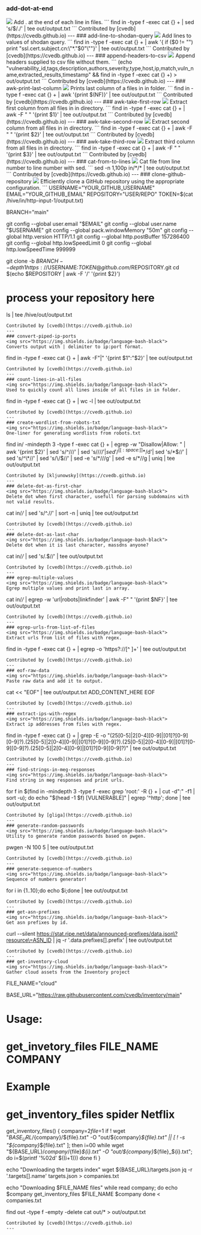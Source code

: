 ### add-dot-at-end
<img src="https://img.shields.io/badge/language-bash-black">
Add . at the end of each line in files.
```
find in -type f -exec cat {} + | sed 's/$/./' | tee out/output.txt
```
Contributed by [cvedb](https://cvedb.github.io)
---
### add-line-to-shodan-query
<img src="https://img.shields.io/badge/language-bash-black">
Add lines to values of shodan query.
```
find in -type f -exec cat {} + | awk '{ if ($0 != "") print "ssl.cert.subject.cn:\"*."$0"\""}'  | tee out/output.txt
```
Contributed by [cvedb](https://cvedb.github.io)
---
### append-headers-to-csv
<img src="https://img.shields.io/badge/language-bash-black">
Append headers supplied to csv file without them.
```
(echo "vulnerability_id,tags,description,authors,severity,type,host,ip,match,vuln_name,extracted_results,timestamp" && find in -type f -exec cat {} +) > out/output.txt
```
Contributed by [cvedb](https://cvedb.github.io)
---
### awk-print-last-column
<img src="https://img.shields.io/badge/language-bash-black">
Prints last column of a files in in folder.
```
find in -type f -exec cat {} +  | awk '{print $(NF)}' | tee out/output.txt
```
Contributed by [cvedb](https://cvedb.github.io)
---
### awk-take-first-row
<img src="https://img.shields.io/badge/language-bash-black">
Extract first column from all files in in directory.
```
find in -type f -exec cat {} + | awk -F " " '{print $1}' | tee out/output.txt
```
Contributed by [cvedb](https://cvedb.github.io)
---
### awk-take-second-row
<img src="https://img.shields.io/badge/language-bash-black">
Extract second column from all files in in directory.
```
find in -type f -exec cat {} + | awk -F " " '{print $2}' | tee out/output.txt
```
Contributed by [cvedb](https://cvedb.github.io)
---
### awk-take-third-row
<img src="https://img.shields.io/badge/language-bash-black">
Extract third column from all files in in directory.
```
find in -type f -exec cat {} + | awk -F " " '{print $3}' | tee out/output.txt
```
Contributed by [cvedb](https://cvedb.github.io)
---
### cat-from-to-lines
<img src="https://img.shields.io/badge/language-bash-black">
Cat file from line number to line number with sed.
```
sed -n 1,100p in/*/* | tee out/output.txt
```
Contributed by [cvedb](https://cvedb.github.io)
---
### clone-github-repository
<img src="https://img.shields.io/badge/language-bash-black">
Efficiently clone a GitHub repository using the appropriate configuration.
```
USERNAME="YOUR_GITHUB_USERNAME"
EMAIL="YOUR_GITHUB_EMAIL"
REPOSITORY="USER/REPO"
TOKEN=$(cat /hive/in/http-input-1/output.txt)

BRANCH="main"

git config --global user.email "$EMAIL"
git config --global user.name "$USERNAME"
git config --global pack.windowMemory "50m"
git config --global http.version HTTP/1.1
git config --global http.postBuffer 157286400
git config --global http.lowSpeedLimit 0
git config --global http.lowSpeedTime 999999

git clone -b $BRANCH --depth 1 https://$USERNAME:$TOKEN@github.com/$REPOSITORY.git
cd $(echo $REPOSITORY | awk -F '/' '{print $2}')

# process your repository here
ls | tee /hive/out/output.txt

```
Contributed by [cvedb](https://cvedb.github.io)
---
### convert-piped-ip-ports
<img src="https://img.shields.io/badge/language-bash-black">
Converts output with | delimiter to ip:port format.
```
find in -type f -exec cat {} + | awk -F"|" '{print $1":"$2}' | tee out/output.txt
```
Contributed by [cvedb](https://cvedb.github.io)
---
### count-lines-in-all-files
<img src="https://img.shields.io/badge/language-bash-black">
Used to quickly count all lines inside of all files in in folder.
```
find in -type f -exec cat {} + | wc -l | tee out/output.txt
```
Contributed by [cvedb](https://cvedb.github.io)
---
### create-wordlist-from-robots-txt
<img src="https://img.shields.io/badge/language-bash-black">
One-liner for generating wordlists from robots.txt
```
find in/ -mindepth 3 -type f -exec cat {} + | egrep -w "Disallow|Allow: " | awk '{print $2}' | sed 's/^\///' | sed 's/\/$//' | sed '/^[[:space:]]*$/d'| sed 's/\*$//' | sed 's/^\*//' | sed 's/\/$//' | sed -e 's/\*\///g' | sed -e s/\*//g | uniq | tee out/output.txt
```
Contributed by [kljunowsky](https://cvedb.github.io)
---
### delete-dot-as-first-char
<img src="https://img.shields.io/badge/language-bash-black">
Delete dot when first character, usefull for parsing subdomains with not valid results.
```
cat in/*/* | sed 's/^\.//' | sort -n | uniq | tee out/output.txt
```
Contributed by [cvedb](https://cvedb.github.io)
---
### delete-dot-as-last-char
<img src="https://img.shields.io/badge/language-bash-black">
Delete dot when it is last character, massdns anyone?
```
cat in/*/* | sed 's/\.$//' | tee out/output.txt
```
Contributed by [cvedb](https://cvedb.github.io)
---
### egrep-multiple-values
<img src="https://img.shields.io/badge/language-bash-black">
Egrep multiple values and print last in array.
```
cat in/*/* | egrep -w 'url|robots|linkfinder' | awk -F" " '{print $NF}' | tee out/output.txt
```
Contributed by [cvedb](https://cvedb.github.io)
---
### egrep-urls-from-list-of-files
<img src="https://img.shields.io/badge/language-bash-black">
Extract urls from list of files with regex.
```
find in -type f -exec cat {} + | egrep -o 'https?://[^ ]+' | tee out/output.txt
```
Contributed by [cvedb](https://cvedb.github.io)
---
### eof-raw-data
<img src="https://img.shields.io/badge/language-bash-black">
Paste raw data and add it to output.
```
cat << "EOF" | tee out/output.txt
ADD_CONTENT_HERE
EOF

```
Contributed by [cvedb](https://cvedb.github.io)
---
### extract-ips-with-regex
<img src="https://img.shields.io/badge/language-bash-black">
Extract ip addresses from files with regex.
```
find in -type f -exec cat {} + | grep -E -o "(25[0-5]|2[0-4][0-9]|[01]?[0-9][0-9]?)\.(25[0-5]|2[0-4][0-9]|[01]?[0-9][0-9]?)\.(25[0-5]|2[0-4][0-9]|[01]?[0-9][0-9]?)\.(25[0-5]|2[0-4][0-9]|[01]?[0-9][0-9]?)" | tee out/output.txt
```
Contributed by [cvedb](https://cvedb.github.io)
---
### find-strings-in-meg-responses
<img src="https://img.shields.io/badge/language-bash-black">
Find string in meg responses and print urls.
```
for f in $(find in -mindepth 3 -type f -exec grep 'root:' -R {} + | cut -d":" -f1 | sort -u); do echo "$(head -1 $f) [VULNERABLE]" | egrep '^http'; done | tee out/output.txt
```
Contributed by [gliga](https://cvedb.github.io)
---
### generate-random-passwords
<img src="https://img.shields.io/badge/language-bash-black">
Utility to generate random passwords based on pwgen.
```
pwgen -N 100 5 | tee out/output.txt
```
Contributed by [cvedb](https://cvedb.github.io)
---
### generate-sequence-of-numbers
<img src="https://img.shields.io/badge/language-bash-black">
Sequence of numbers generator!
```
for i in {1..10};do echo $i;done | tee out/output.txt
```
Contributed by [cvedb](https://cvedb.github.io)
---
### get-asn-prefixes
<img src="https://img.shields.io/badge/language-bash-black">
Get asn prefixes by id.
```
curl --silent https://stat.ripe.net/data/announced-prefixes/data.json\?resource\=ASN_ID | jq -r '.data.prefixes[].prefix' | tee out/output.txt
```
Contributed by [cvedb](https://cvedb.github.io)
---
### get-inventory-cloud
<img src="https://img.shields.io/badge/language-bash-black">
Gather cloud assets from the Inventory project
```
FILE_NAME="cloud"

BASE_URL="https://raw.githubusercontent.com/cvedb/inventory/main"
# Usage:
#     get_invetory_files FILE_NAME COMPANY
#     
#     Example
#     get_inventory_files spider Netflix
get_inventory_files() {
    company=$2
    file=$1
    if ! wget "${BASE_URL}/${company}/${file}.txt" -O "out/${company}_${file}.txt" || [ ! -s  "${company}_${file}.txt" ]; then
        i=00
        while wget "${BASE_URL}/${company}/${file}_${i}.txt" -O "out/${company}_${file}_${i}.txt"; do
            i=$(printf '%02d' $((i+1)))
        done
    fi
}

echo "Downloading the targets index"
wget ${BASE_URL}/targets.json
jq -r '.targets[].name' targets.json > companies.txt

echo "Downloading $FILE_NAME files"
while read company; do
    echo $company
    get_inventory_files $FILE_NAME $company
done < companies.txt

find out -type f -empty -delete
cat out/* > out/output.txt

```
Contributed by [cvedb](https://cvedb.github.io)
---
